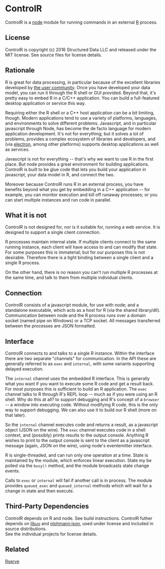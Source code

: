 ControlR
========

ControlR is a [node][1] module for running commands in an external [R][2] process.

License
-------

ControlR is copyright (c) 2016 Structured Data LLC and released under the MIT license.
See source files for license details.

Rationale
---------

R is great for data processing, in particular because of the excellent libraries 
developed by [the user community][3].  Once you have developed your data model, you
can run it through the R shell or GUI provided.  Beyond that, it's pretty easy to
embed R in a C/C++ application.  You can build a full-featured desktop application
or service this way.

Requiring either the R shell or a C++ host application can be a bit limiting, though.
Modern applications tend to use a variety of platforms, languages, and environments
to solve different problems.  Javascript, and in particular javascript through Node,
has become the de facto language for modern application development.  It's not for 
everything; but it solves a lot of problems, provides a complex ecosystem of libraries
and developers, and (via [electron][6], among other platforms) supports desktop 
applications as well as services.

Javascript is not for everything -- that's why we want to use R in the first place.
But node provides a great environment for building applications.  ControlR is built to
be glue code that lets you build your application in javascript, your data model in
R, and connect the two.

Moreover because ControlR runs R in an external process, you have benefits beyond 
what you get by embedding in a C++ application -- for example, you can monitor 
execution and kill off runaway processes; or you can start multiple instances and 
run code in parallel.

What it is not
--------------

ControlR is not designed for, nor is it suitable for, running a web service.  It is
designed to support a single client connection.  

R processes maintain internal state.  If multiple clients connect to the same running
instance, each client will have access to and can modify that state.  For some purposes 
this is immaterial; but for our purposes this is not desirable.  Therefore there is a 
tight binding between a single client and a single R process.  

On the other hand, there is no reason you can't run multiple R processes at the same time, 
and talk to them from multiple individual clients.

Connection
----------

ControlR consists of a javascript module, for use with node; and a standalone executable,
which acts as a host for R (via the shared library/dll).  Communication between node and
the R process runs over a domain socket (named pipe on Windows) or a TCP socket.  All 
messages transferred between the processes are JSON formatted.

Interface
---------

ControlR connects to and talks to a single R instance.  Within the interface there are 
two separate "channels" for communication.  In the API these are generally referred to
as `exec` and `internal`, with some variants supporting delayed execution.

The `internal` channel uses the embedded R interface.  This is generally what you want
if you want to execute some R code and get a result back.  For most purposes this is 
sufficient to build an R application.  The `exec` channel talks to R through R's REPL 
loop -- much as if you were using an R shell.  Why do this at all? to support debugging 
and R's concept of a `browser` -- a window into executing code.  Without modifying R code, 
this is the only way to support debugging.  We can also use it to build our R shell 
(more on that later). 

So the `internal` channel executes code and returns a result, as a javascript object 
(JSON on the wire).  The `exec` channel executes code in a shell context, and (possibly)
prints results to the output console.  Anything R wishes to print to the output console
is sent to the client as a javascript message (again, JSON on the wire), using node's 
eventemitter interface.

R is single-threaded, and can run only one operation at a time.  State is maintained by
the module, which enforces linear execution.  State my be polled via the `busy()` method,
and the module broadcasts state change events.  

Calls to `exec` or `internal` will fail if another call is in process.  The module
provides `queued_exec` and `queued_internal` methods which will wait for a change in state
and then execute.

Third-Party Dependencies
------------------------

ControlR depends on R and node.  See build instructions.  ControlR futher depends on 
[libuv][4] and [nlohmann:json][5], used under license and included in source distributions.  
See the individual projects for license details.  

Related
-------

[Rserve][13]

[1]: https://nodejs.org
[2]: https://www.r-project.org/
[3]: https://cran.r-project.org/
[4]: https://github.com/libuv/libuv
[5]: https://github.com/nlohmann/json
[6]: http://electron.atom.io/
[13]: https://rforge.net/Rserve/
